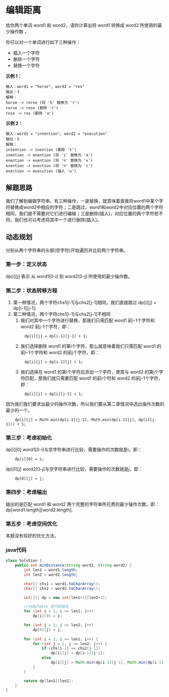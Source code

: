 # 编辑距离
给你两个单词 word1 和 word2，请你计算出将 word1 转换成 word2 所使用的最少操作数 。

你可以对一个单词进行如下三种操作：

- 插入一个字符
- 删除一个字符
- 替换一个字符

**示例 1：**
```
输入：word1 = "horse", word2 = "ros"
输出：3
解释：
horse -> rorse (将 'h' 替换为 'r')
rorse -> rose (删除 'r')
rose -> ros (删除 'e')
```
**示例 2：**
```
输入：word1 = "intention", word2 = "execution"
输出：5
解释：
intention -> inention (删除 't')
inention -> enention (将 'i' 替换为 'e')
enention -> exention (将 'n' 替换为 'x')
exention -> exection (将 'n' 替换为 'c')
exection -> execution (插入 'u')
```
## 解题思路
我们了解到编辑字符串，有三种操作，一是替换，就意味着直接将word1中某个字符替换成word2中相应的字符；二是跳过，word1和word2中对应位置的两个字符相同，我们就不需要对它们进行编辑；三是删除(插入)，对应位置的两个字符若不同，我们也可以考虑将其中一个进行删除(插入)。
## 动态规划
分别从两个字符串的头部(空字符)开始遍历并比较两个字符串。
### 第一步：定义状态
dp[i][j] 表示 从 word1[0-i] 到 word2[0-j] 所使用的最少操作数。
### 第二步：状态转移方程
1. 第一种情况，两个字符chs1[i-1]与chs2[j-1]相同，我们直接跳过
   dp[i][j] = dp[i-1][j-1];
2. 第二种情况，两个字符chs1[i-1]与chs2[j-1]不相同
   1. 我们对其中一个字符进行替换，那我们只用匹配 word1 前i-1个字符和 word2 前j-1个字符，即：
   ```
        dp[i][j] = dp[i-1][j-1] + 1;
   ```
   2. 我们选择删除 word1 的第i个字符，那么就意味着我们只需匹配 word1 的前i-1个字符和 word2 的前j个字符，即：
   ```
        dp[i][j] = dp[i-1][j] + 1;
   ```
   3. 我们选择在 word1 的第i个字符后添加一个字符，使其与 word2 的第j个字符匹配，那我们就只需要匹配 word1 的前i个符和 word2 的前j-1个字符，即：
   ```
        dp[i][j] = dp[i][j-1] + 1;
   ```
因为我们我们要求出最少的操作次数，所以我们要从第二章情况中选出操作次数的最少的一个。
```
    dp[i][j] = Math.min(dp[i-1][j-1], Math.min(dp[i-1][j], dp[i][j-1])) + 1;
```
### 第三步：考虑初始化
dp[i][0] word1[0-i]与空字符串进行比较，需要操作的次数就是i，即：
```
    dp[i][0] = i;
```
dp[0][j] word2[0-j]与空字符串进行比较，需要操作的次数就是j，即：
```
    dp[0][j] = j;
```
### 第四步：考虑输出
输出的是匹配 word1 和 word2 两个完整的字符串所花费的最少操作次数，即：dp[word1.length][word2.length];
### 第五步：考虑空间优化
本题没有较好的优化方法。
### java代码
```java
class Solution {
    public int minDistance(String word1, String word2) {
        int len1 = word1.length;
        int len2 = word2.length;

        char[] chs1 = word1.toCharArray();
        char[] chs2 = word2.toCharArray();

        int[][] dp = new int[len1+1][len2+1];

        //对dpTable 进行初始化
        for (int i = 1; i <= len1; i++)
            dp[i][0] = i;

        for (int j = 1; j <= len2; j++)
            dp[0][j] = j;
        
        for (int i = 1; i <= len1; i++) {
            for (int j = 1; j <= len2; j++) {
                if (chs[i-1] == chs2[j-1])
                    dp[i][j] = dp[i-1][j-1];
                else 
                    dp[i][j] = Math.min(dp[i-1][j-1], Math.min(dp[i-1][j], dp[i][j-1])) + 1;
            }
        }

        return dp[len1][len2];
    }
}
```